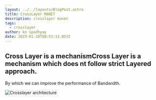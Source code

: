 ```yaml
---
layout: ../../layouts/BlogPost.astro
title: CrossLayer MANET
description: crosslayer manet
tags:
  - crosslayer
author: kn upadhyay
date: 2023-01-18T08:53:13.857Z
---
```

## **C﻿ross Layer is a mechanismC﻿ross Layer is a mechanism which does nt follow strict Layered approach.**

B﻿y which we can improve the performance of Bandwidth.

![Crosslayer architecture](/images/uploads/tt.jpg "Crosslayer architecture")
